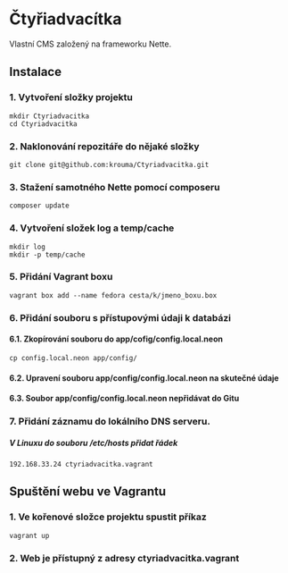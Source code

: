 # Čtyřiadvacítka
Vlastní CMS založený na frameworku Nette.
## Instalace
### 1. Vytvoření složky projektu   
    mkdir Ctyriadvacitka   
    cd Ctyriadvacitka
    
### 2. Naklonování repozitáře do nějaké složky   
    git clone git@github.com:krouma/Ctyriadvacitka.git   
### 3. Stažení samotného Nette pomocí composeru   
    composer update   
### 4. Vytvoření složek log a temp/cache    
    mkdir log   
    mkdir -p temp/cache   
### 5. Přidání Vagrant boxu   
    vagrant box add --name fedora cesta/k/jmeno_boxu.box   
### 6. Přidání souboru s přístupovými údaji k databázi   
#### 6.1. Zkopírování souboru do app/cofig/config.local.neon   
    cp config.local.neon app/config/   
#### 6.2. Upravení souboru app/config/config.local.neon na skutečné údaje   
#### 6.3. Soubor app/config/config.local.neon nepřidávat do Gitu
### 7. Přidání záznamu do lokálního DNS serveru.   
##### V Linuxu do souboru /etc/hosts přidat řádek   
    192.168.33.24 ctyriadvacitka.vagrant   
## Spuštění webu ve Vagrantu
### 1. Ve kořenové složce projektu spustit příkaz   
    vagrant up   
    
### 2. Web je přístupný z adresy ctyriadvacitka.vagrant